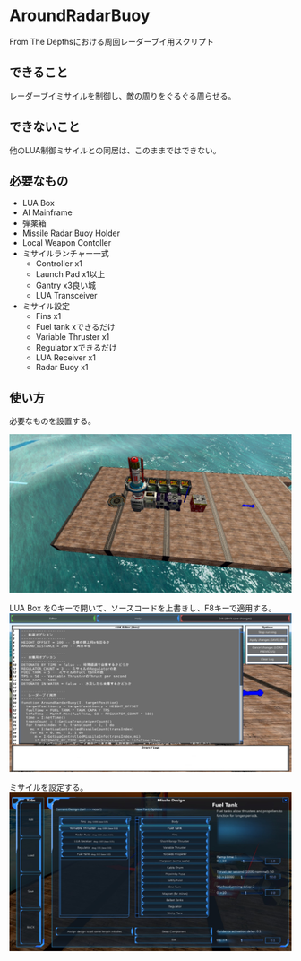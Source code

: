 # AroundRadarBuoy
From The Depthsにおける周回レーダーブイ用スクリプト

## できること
レーダーブイミサイルを制御し、敵の周りをぐるぐる周らせる。

## できないこと
他のLUA制御ミサイルとの同居は、このままではできない。

## 必要なもの
- LUA Box
- AI Mainframe
- 弾薬箱
- Missile Radar Buoy Holder
- Local Weapon Contoller
- ミサイルランチャー一式
  - Controller x1
  - Launch Pad x1以上
  - Gantry x3良い城
  - LUA Transceiver
- ミサイル設定
  - Fins x1
  - Fuel tank xできるだけ
  - Variable Thruster x1
  - Regulator xできるだけ
  - LUA Receiver x1
  - Radar Buoy x1
  
## 使い方
必要なものを設置する。

![設置](https://github.com/tvagames/AroundRadarBuoy/blob/images/20170705151558_1.jpg?raw=true "設置")

LUA Box をQキーで開いて、ソースコードを上書きし、F8キーで適用する。
![貼り付け](https://github.com/tvagames/AroundRadarBuoy/blob/images/20170705152209_1.jpg?raw=true "貼り付け")

ミサイルを設定する。
![ミサイル設定](https://github.com/tvagames/AroundRadarBuoy/blob/images/20170705150902_1.jpg?raw=true "ミサイル設定")


